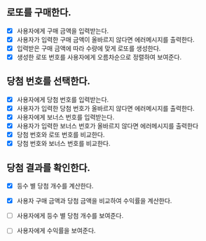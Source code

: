 ## 로또를 구매한다.

- [x]  사용자에게 구매 금액을 입력받는다.
- [x]  사용자가 입력한 구매 금액이 올바르지 않다면 에러메시지를 출력한다.
- [x]  입력받은 구매 금액에 따라 수량에 맞게 로또를 생성한다.
- [x]  생성한 로또 번호를 사용자에게 오름차순으로 정렬하여 보여준다.

## 당첨 번호를 선택한다.

- [x]  사용자에게 당첨 번호를 입력받는다.
- [x]  사용자가 입력한 당첨 번호가 올바르지 않다면 에러메시지를 출력한다.
- [x]  사용자에게 보너스 번호를 입력받는다.
- [x]  사용자가 입력한 보너스 번호가 올바르지 않다면 에러메시지를 출력한다
- [x]  당첨 번호와 로또 번호를 비교한다.
- [x]  당첨 번호와 보너스 번호를 비교한다.

## 당첨 결과를 확인한다.

- [x]  등수 별 당첨 개수를 계산한다.
- [x]  사용자 구매 금액과 당첨 금액을 비교하여 수익률을 계산한다.
- [ ]  사용자에게 등수 별 당첨 개수를 보여준다.
- [ ]  사용자에게 수익률을 보여준다.

